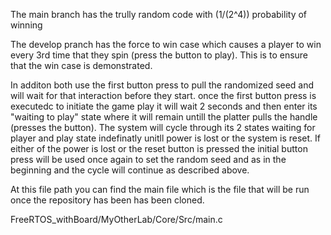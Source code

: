 The main branch has the trully random code with (1/(2^4)) probability of winning 

The develop pranch has the force to win case which causes a player to win every 3rd time that they spin (press the button to play). This is to ensure that the win case is demonstrated.

In additon both use the first button press to pull the randomized seed and will wait for that interaction before they start. once the first button press is executedc to initiate the game play it will wait 2 seconds and then 
enter its "waiting to play" state where it will remain untill the platter pulls the handle (presses the button). The system will cycle through its 2 states waiting for player and play state indefinatly unitll power is lost 
or the system is reset. If either of the power is lost or the reset button is pressed the initial button press will be used once again to set the random seed and as in the beginning and the cycle will continue as described above.


At this file path you can find the main file which is the file that will be run once the repository has been has been cloned.

FreeRTOS_withBoard/MyOtherLab/Core/Src/main.c

